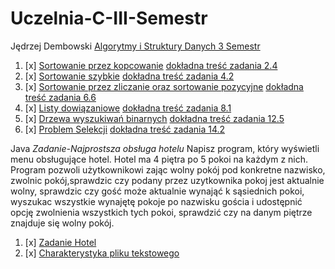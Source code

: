# Uczelnia-C-III-Semestr
Jędrzej Dembowski
[Algorytmy i Struktury Danych 3 Semestr](https://inf.ug.edu.pl/~zylinski/dydaktyka/index.html)
 1. [x] [Sortowanie przez kopcowanie](C/aisd_zad1.c) [dokładna treść zadania 2.4](https://inf.ug.edu.pl/~zylinski/dydaktyka/AiSD/ALL_02.pdf)
 2. [x] [Sortowanie szybkie](C/aisd_zad2.c) [dokładna treść zadania 4.2](https://inf.ug.edu.pl/~zylinski/dydaktyka/AiSD/ALL_04.pdf)
 3. [x] [Sortowanie przez zliczanie oraz sortowanie pozycyjne](C/aisd_zad3.c) [dokładna treść zadania 6.6](https://inf.ug.edu.pl/~zylinski/dydaktyka/AiSD/ALL_06.pdf)
 4. [x] [Listy dowiązaniowe](C/aisd_zad4.c) [dokładna treść zadania 8.1](https://inf.ug.edu.pl/~zylinski/dydaktyka/AiSD/ALL_08.pdf)
 5. [x] [Drzewa wyszukiwań binarnych](C/aisd_zad6.c) [dokładna treść zadania 12.5](https://inf.ug.edu.pl/~zylinski/dydaktyka/AiSD/ALL_12.pdf)
 6. [x] [Problem Selekcji](C/aisd_zad7.cpp) [dokładna treść zadania 14.2](https://inf.ug.edu.pl/~zylinski/dydaktyka/AiSD/ALL_14.pdf)

Java
 *Zadanie-Najprostsza obsługa hotelu*
 Napisz program, który wyświetli menu obsługujące hotel. Hotel ma 4 piętra po 5 pokoi na każdym z nich. 
Program pozwoli użytkownikowi zając wolny pokój pod konkretne nazwisko, zwolnic pokój,sprawdzic czy podany przez uzytkownika pokoj jest aktualnie wolny, 
sprawdzic czy gość może aktualnie wynająć k sąsiednich pokoi, wyszukac wszystkie wynajętę pokoje po nazwisku gościa i udostępnić opcję zwolnienia wszystkich tych pokoi, 
sprawdzić czy na danym piętrze znajduje się wolny pokój. 
1. [x] [Zadanie Hotel](Java/Program.java)
2. [x] [Charakterystyka pliku tekstowego](Java/Program2.java)
